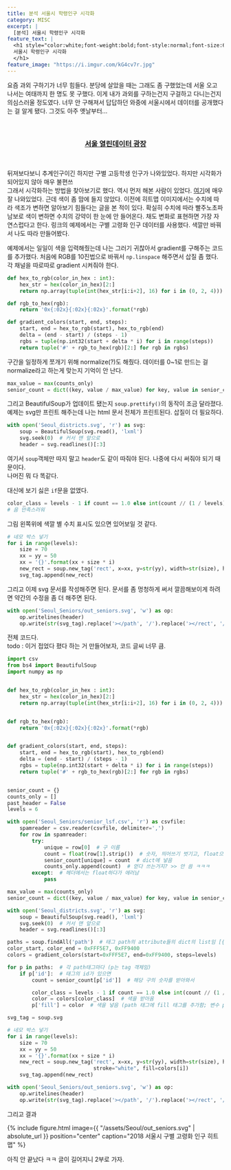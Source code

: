 ```yaml
---
title: 분석 서울시 학령인구 시각화
category: MISC
excerpt: |
  [분석] 서울시 학령인구 시각화
feature_text: |
  <h1 style="color:white;font-weight:bold;font-style:normal;font-size:66px">
  서울시 학령인구 시각화
  </h1>
feature_image: "https://i.imgur.com/kG4cv7r.jpg"
---
```


요즘 과외 구하기가 너무 힘들다. 분당에 살았을 때는 그래도 좀 구했었는데 서울 오고 나서는 여태까지 한 명도
못 구했다. 이게 내가 과외를 구하는건지 구걸하고 다니는건지 의심스러울 정도였다. 너무 안 구해져서
답답하던 와중에 서울시에서 데이터를 공개했다는 걸 알게 됐다. 그것도 아주 옛날부터...  

<br>
<h3> <center><a href="http://data.seoul.go.kr/">
서울 열린데이터 광장</a>
</center> </h3><br>

뒤져보다보니 추계인구이긴 하지만 구별 고등학생 인구가 나와있었다. 하지만 시각화가 되어있지 않아 매우 불편쓰  
그래서 시각화하는 방법을 찾아보기로 했다. 역시 먼저 해본 사람이 있었다. [여기]에 매우 잘 나와있었다.
근데 색이 좀 맘에 들지 않았다. 이전에 히트맵 이미지에서는 수치에 따라 색조가 변하면 알아보기 힘들다는
글을 본 적이 있다. 확실히 수치에 따라 빨주노초파남보로 색이 변하면 수치의 강약이 한 눈에 안 들어온다.
채도 변화로 표현하면 가장 자연스럽다고 한다. 링크의 예제에서는 구별 고령화 인구 데이터를 사용했다.
색깔만 바꿔서 나도 따라 만들어봤다.

예제에서는 일일이 색을 입력해줬는데 나는 그러기 귀찮아서 gradient를 구해주는 코드를 추가했다.
처음에 RGB를 10진법으로 바꿔서 `np.linspace` 해주면서 삽질 좀 했다.
각 채널을 따로따로 gradient 시켜줘야 한다.

```python
def hex_to_rgb(color_in_hex : int):
    hex_str = hex(color_in_hex)[2:]
    return np.array(tuple(int(hex_str[i:i+2], 16) for i in (0, 2, 4))).astype(np.int32)

def rgb_to_hex(rgb):
    return '0x{:02x}{:02x}{:02x}'.format(*rgb)

def gradient_colors(start, end, steps):
    start, end = hex_to_rgb(start), hex_to_rgb(end)
    delta = (end - start) / (steps - 1)
    rgbs = tuple(np.int32(start + delta * i) for i in range(steps))
    return tuple('#' + rgb_to_hex(rgb)[2:] for rgb in rgbs)
```

구간을 일정하게 쪼개기 위해 normalize(?)도 해줬다.
데이터를 0~1로 만드는 걸 normalize라고 하는게 맞는지 기억이 안 난다.

```python
max_value = max(counts_only)
senior_count = dict((key, value / max_value) for key, value in senior_count.items())
```

그리고 BeautifulSoup가 업데이트 됐는지 `soup.prettify()`의 동작이 조금 달라졌다.
예제는 svg만 프린트 해주는데 나는 html 문서 전체가 프린트된다.
삽질이 더 필요하다.

```python
with open('Seoul_districts.svg', 'r') as svg:
    soup = BeautifulSoup(svg.read(), 'lxml')
    svg.seek(0)  # 커서 맨 앞으로
    header = svg.readlines()[:3]
```

여기서 `soup`객체만 따지 말고 `header`도 같이 따줘야 된다.
나중에 다시 써줘야 되기 때문이다.   
나머진 뭐 다 똑같다.  

대신에 보기 싫은 `if`문을 없앴다.

```python
color_class = levels - 1 if count == 1.0 else int(count // (1 / levels))
# 음 만족스러워
```

그림 왼쪽위에 색깔 별 수치 표시도 있으면 있어보일 것 같다.

```python
# 네모 박스 넣기
for i in range(levels):
    size = 70
    xx = yy = 50
    xx = '{}'.format(xx + size * i)
    new_rect = soup.new_tag('rect', x=xx, y=str(yy), width=str(size), height=str(size), stroke="white", fill=colors[i])
    svg_tag.append(new_rect)
```

그리고 이제 svg 문서를 작성해주면 된다.
문서를 좀 멍청하게 써서 깔끔해보이게 하려면 약간의 수정을 좀 더 해주면 된다.

```python
with open('Seoul_Seniors/out_seniors.svg', 'w') as op:
    op.writelines(header)
    op.write(str(svg_tag).replace('></path', '/').replace('></rect', '/'))  # 약간의 수정
```

전체 코드다.  
todo : 이거 접었다 폈다 하는 거 만들어보자, 코드 글씨 너무 큼.

```python
import csv
from bs4 import BeautifulSoup
import numpy as np


def hex_to_rgb(color_in_hex : int):
    hex_str = hex(color_in_hex)[2:]
    return np.array(tuple(int(hex_str[i:i+2], 16) for i in (0, 2, 4))).astype(np.int32)


def rgb_to_hex(rgb):
    return '0x{:02x}{:02x}{:02x}'.format(*rgb)


def gradient_colors(start, end, steps):
    start, end = hex_to_rgb(start), hex_to_rgb(end)
    delta = (end - start) / (steps - 1)
    rgbs = tuple(np.int32(start + delta * i) for i in range(steps))
    return tuple('#' + rgb_to_hex(rgb)[2:] for rgb in rgbs)


senior_count = {}
counts_only = []
past_header = False
levels = 6

with open('Seoul_Seniors/senior_lsf.csv', 'r') as csvfile:
    spamreader = csv.reader(csvfile, delimiter=',')
    for row in spamreader:
        try:
            unique = row[0]  # 구 이름
            count = float(row[1].strip())  # 숫자, 띄어쓰기 벗기고, float으로 만듦
            senior_count[unique] = count  # dict에 넣음
            counts_only.append(count)  # 얻다 쓰는거지? >> 안 씀 ㅋㅋㅋ
        except:  # 헤더에서는 float하다가 에러남
            pass

max_value = max(counts_only)
senior_count = dict((key, value / max_value) for key, value in senior_count.items())  # normalize to 0 ~ 1

with open('Seoul_districts.svg', 'r') as svg:
    soup = BeautifulSoup(svg.read(), 'lxml')
    svg.seek(0)  # 커서 맨 앞으로
    header = svg.readlines()[:3]

paths = soup.findAll('path')  # 태그 path의 attribute들의 dict의 list임 [{id: ..., d: ...}, {id: ...}, ...]
color_start, color_end = 0xFFF5E7, 0xFF9400
colors = gradient_colors(start=0xFFF5E7, end=0xFF9400, steps=levels)

for p in paths:  # 각 path태그마다 (p는 tag 객체임)
    if p['id']:  # 태그의 id가 있으면
        count = senior_count[p['id']]  # 해당 구의 숫자를 받아와서

        color_class = levels - 1 if count == 1.0 else int(count // (1 / levels))
        color = colors[color_class]  # 색을 받아옴
        p['fill'] = color  # 색을 넣음 (path 태그에 fill 태그를 추가함; 변수 paths를 수정하면 변수 paths가 수정됨)

svg_tag = soup.svg

# 네모 박스 넣기
for i in range(levels):
    size = 70
    xx = yy = 50
    xx = '{}'.format(xx + size * i)
    new_rect = soup.new_tag('rect', x=xx, y=str(yy), width=str(size), height=str(size),
                            stroke="white", fill=colors[i])
    svg_tag.append(new_rect)

with open('Seoul_Seniors/out_seniors.svg', 'w') as op:
    op.writelines(header)
    op.write(str(svg_tag).replace('></path', '/').replace('></rect', '/'))
```

그리고 결과

{% include figure.html image={{ "/assets/Seoul/out_seniors.svg" | absolute_url }} position="center" caption="2018 서울시 구별 고령화 인구 히트맵" %}
<!-- ![Seoul Seniors]({{ "/assets/Seoul/out_seniors.svg" | absolute_url }}) -->
아직 안 끝났다 ㅋㅋ 글이 길어지니 2부로 가자.

[서울 열린데이터 광장]:http://data.seoul.go.kr/
[여기]:http://hellogohn.com/post_one48
